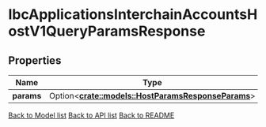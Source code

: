 # IbcApplicationsInterchainAccountsHostV1QueryParamsResponse

## Properties

Name | Type | Description | Notes
------------ | ------------- | ------------- | -------------
**params** | Option<[**crate::models::HostParamsResponseParams**](HostParams_response_params.md)> |  | [optional]

[Back to Model list](../README.md#documentation-for-models) [Back to API list](../README.md#documentation-for-api-endpoints) [Back to README](../README.md)


